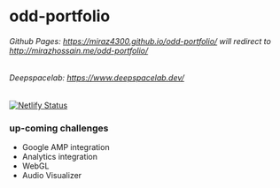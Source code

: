 # odd-portfolio

###### Github Pages: <https://miraz4300.github.io/odd-portfolio/> will redirect to http://mirazhossain.me/odd-portfolio/

###### Deepspacelab: <https://www.deepspacelab.dev/>
[![Netlify Status](https://api.netlify.com/api/v1/badges/89dcbaa2-e4ea-4fb3-a147-17958972bc14/deploy-status)](https://app.netlify.com/sites/odd-portfolio/deploys)


### up-coming challenges

* Google AMP integration
* Analytics integration
* WebGL
* Audio Visualizer

